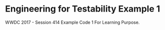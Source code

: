 # Engineering for Testability Example 1
WWDC 2017 - Session 414 Example Code 1
For Learning Purpose. 

